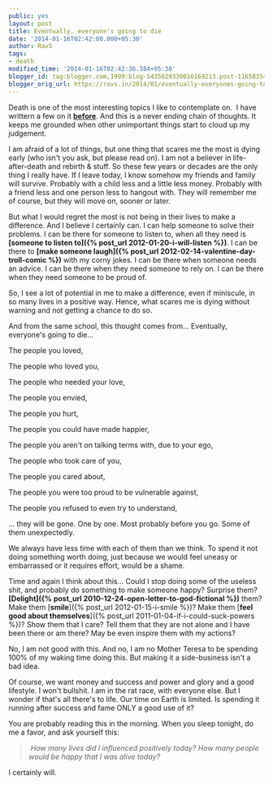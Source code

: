 ```yaml
---
public: yes
layout: post
title: Eventually, everyone's going to die
date: '2014-01-16T02:42:00.000+05:30'
author: RavS
tags:
- death
modified_time: '2014-01-16T02:42:36.384+05:30'
blogger_id: tag:blogger.com,1999:blog-5435629330016169213.post-1165835460362015361
blogger_orig_url: https://ravs.in/2014/01/eventually-everyones-going-to-die.html
---
```


Death is one of the most interesting topics I like to contemplate on.  I have writtern a few on it **[before](http://1000sher.tumblr.com/post/60153621224/musings-in-icu)**. And this is a never ending chain of thoughts. It keeps me grounded when other unimportant things start to cloud up my judgement. 

I am afraid of a lot of things, but one thing that scares me the most is dying early (who isn't you ask, but please read on). I am not a believer in life-after-death and rebirth & stuff. So these few years or decades are the only thing I really have. If I leave today, I know somehow my friends and family will survive. Probably with a child less and a little less money. Probably with a friend less and one person less to hangout with. They will remember me of course, but they will move on, sooner or later.

But what I would regret the most is not being in their lives to make a difference. And I believe I certainly can. I can help someone to solve their problems. I can be there for someone to listen to, when all they need is **[someone to listen to]({% post_url 2012-01-20-i-will-listen %})**. I can be there to **[make someone laugh]({% post_url 2012-02-14-valentine-day-troll-comic %})** with my corny jokes. I can be there when someone needs an advice. I can be there when they need someone to rely on. I can be there when they need someone to be proud of. 

So, I see a lot of potential in me to make a difference, even if miniscule, in so many lives in a positive way. Hence, what scares me is dying without warning and not getting a chance to do so. 

And from the same school, this thought comes from... Eventually, everyone's going to die...

The people you loved,

The people who loved you,

The people who needed your love,

The people you envied,

The people you hurt, 

The people you could have made happier,

The people you aren't on talking terms with, due to your ego,

The people who took care of you,

The people you cared about,

The people you were too proud to be vulnerable against,

The people you refused to even try to understand, 

... they will be gone. One by one. Most probably before you go. Some of them unexpectedly. 

We always have less time with each of them than we think. To spend it not doing something worth doing, just because we would feel uneasy or embarrassed or it requires effort, would be a shame. 

Time and again I think about this... Could I stop doing some of the useless shit, and probably do something to make someone happy? Surprise them? **[Delight]({% post_url 2010-12-24-open-letter-to-god-fictional %})** them? Make them [**smile**]({% post_url 2012-01-15-i-smile %})? Make them [**feel good about themselves**]({% post_url 2011-01-04-if-i-could-suck-powers %})? Show them that I care? Tell them that they are not alone and I have been there or am there? May be even inspire them with my actions?

No, I am not good with this. And no, I am no Mother Teresa to be spending 100% of my waking time doing this. But making it a side-business isn't a bad idea. 

Of course, we want money and success and power and glory and a good lifestyle. I won't bullshit. I am in the rat race, with everyone else. But I wonder if that's all there's to life. Our time on Earth is limited. Is spending it running after success and fame ONLY a good use of it? 

You are probably reading this in the morning. When you sleep tonight, do me a favor, and ask yourself this:

>  _How many lives did I influenced positively today? How many people would be happy that I was alive today?_

I certainly will.
